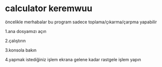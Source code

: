 # calculator keremwuu
 öncelikle merhabalar bu program sadece toplama/çıkarma/çarpma yapabilir




 
1.ana dosyamızı açın







2.çalıştırın



3.konsola bakın



4.yapmak istediğiniz işlem ekrana gelene kadar rastgele işlem yapın

